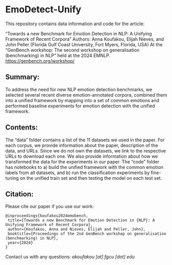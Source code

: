 # EmoDetect-Unify
This repository contains data information and code for the article:

“Towards a new Benchmark for Emotion Detection in NLP: A Unifying Framework of Recent Corpora”
Authors: Anna Koufakou, Elijah Nieves, and John Peller (Florida Gulf Coast University, Fort Myers, Florida, USA)
At the “GenBench workshop: The second workshop on generalisation (benchmarking) in NLP” held at the 2024 EMNLP. 
https://genbench.org/workshop/ 

## Summary: 
To address the need for new NLP emotion detection benchmarks, we selected several recent diverse emotion-annotated corpora, combined them into a unified framework by mapping into a set of common emotions and performed baseline experiments for emotion detection with the unified framework.

## Contents:
The “data” folder contains a list of the 11 datasets we used in the paper. For each corpus, we provide information about the paper, description of the data, and URLs. Since we do not own the datasets, we link to the respective URLs to download each one. We also provide information about how we transformed the data for the experiments in our paper.
The “code” folder has notebooks to a) build the unified framework with the common emotion labels from all datasets, and b) run the classification experiments by fine-tuning on the unified train set and then testing the model on each test set. 

## Citation:
Please cite our paper if you use our work:
```
@inproceedings{koufakou2024emobench,
 title={Towards a new Benchmark for Emotion Detection in {NLP}: A Unifying Framework of Recent Corpora},
 author={Koufakou, Anna and Nieves, Elijah and Peller, John},
 booktitle={Proceedings of the 2nd GenBench workshop on generalisation (benchmarking) in NLP},
 year={2024}
}
```
Contact us with any questions: _akoufakou [at] fgcu [dot] edu_
